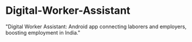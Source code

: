# Digital-Worker-Assistant
"Digital Worker Assistant: Android app connecting laborers and employers, boosting employment in India."
